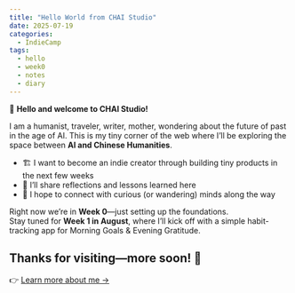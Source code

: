 ```yaml
---
title: "Hello World from CHAI Studio"
date: 2025-07-19
categories:
  - IndieCamp
tags:
  - hello
  - week0
  - notes
  - diary
---
```


👋 **Hello and welcome to CHAI Studio!**

I am a humanist, traveler, writer, mother, wondering about the future of past in the age of AI. 
This is my tiny corner of the web where I’ll be exploring the space between **AI and Chinese Humanities**.

- 🏗️ I want to become an indie creator through building tiny products in the next few weeks  
- 📝 I’ll share reflections and lessons learned here  
- 🤝 I hope to connect with curious (or wandering) minds along the way  

Right now we’re in **Week 0**—just setting up the foundations.  
Stay tuned for **Week 1 in August**, where I’ll kick off with a simple habit-tracking app for Morning Goals & Evening Gratitude.

Thanks for visiting—more soon! 🌱
---

👉 [Learn more about me →](/about/)
